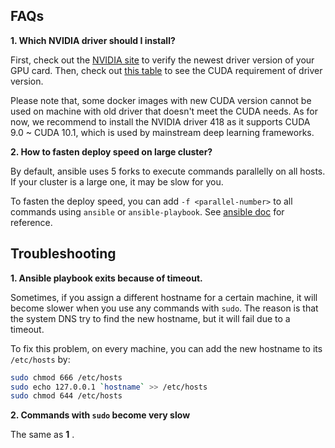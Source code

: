 ## FAQs

**1. Which NVIDIA driver should I install?**

First, check out the [NVIDIA site](https://www.nvidia.com/Download/index.aspx) to verify the newest driver version of your GPU card. Then, check out [this table](https://docs.nvidia.com/deploy/cuda-compatibility/index.html#binary-compatibility__table-toolkit-driver) to see the CUDA requirement of driver version.

Please note that, some docker images with new CUDA version cannot be used on machine with old driver that doesn't meet the CUDA needs. As for now, we recommend to install the NVIDIA driver 418 as it supports CUDA 9.0 \~ CUDA 10.1, which is used by mainstream deep learning frameworks.

**2. How to fasten deploy speed on large cluster?**

By default, ansible uses 5 forks to execute commands parallelly on all hosts. If your cluster is a large one, it may be slow for you.

To fasten the deploy speed, you can add `-f <parallel-number>` to all commands using `ansible` or `ansible-playbook`. See [ansible doc](https://docs.ansible.com/ansible/latest/cli/ansible.html#cmdoption-ansible-f) for reference.


## Troubleshooting

**1. Ansible playbook exits because of timeout.**

Sometimes, if you assign a different hostname for a certain machine, it will become slower when you use any commands with `sudo`. The reason is that the system DNS try to find the new hostname, but it will fail due to a timeout.

To fix this problem, on every machine, you can add the new hostname to its `/etc/hosts` by:

```bash
sudo chmod 666 /etc/hosts
sudo echo 127.0.0.1 `hostname` >> /etc/hosts
sudo chmod 644 /etc/hosts
```

**2. Commands with `sudo` become very slow**

The same as **1** .
